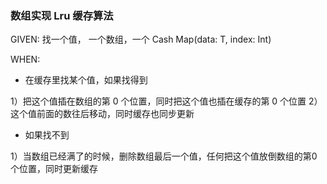 ### 数组实现 Lru 缓存算法

GIVEN: 找一个值， 一个数组，一个 Cash Map(data: T, index: Int)

WHEN:

- 在缓存里找某个值，如果找得到

1）把这个值插在数组的第 0 个位置，同时把这个值也插在缓存的第 0 个位置 
2）这个值前面的数往后移动，同时缓存也同步更新

- 如果找不到

1）当数组已经满了的时候，删除数组最后一个值，任何把这个值放倒数组的第0个位置，同时更新缓存

